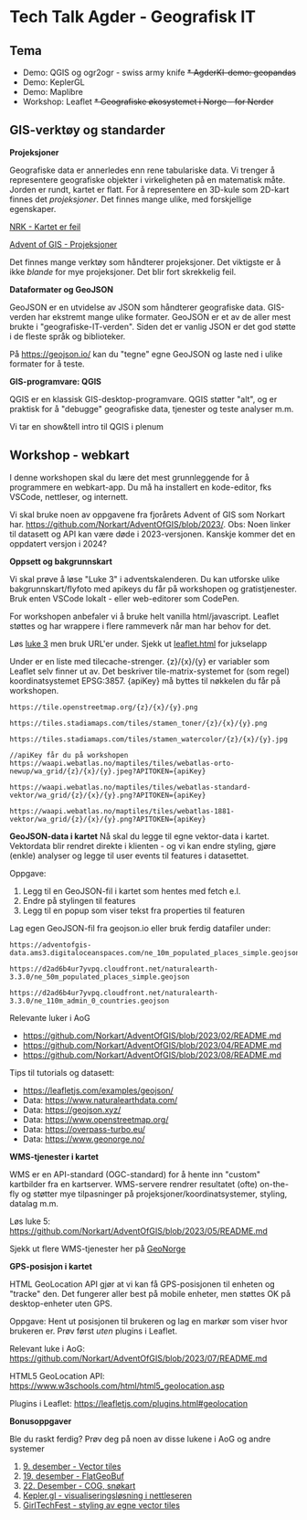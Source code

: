 # Tech Talk Agder - Geografisk IT

## Tema
* Demo: QGIS og ogr2ogr - swiss army knife
~~* AgderKI-demo: geopandas~~
* Demo: KeplerGL
* Demo: Maplibre
* Workshop: Leaflet
~~* Geografiske økosystemet i Norge - for Nerder~~

## GIS-verktøy og standarder

**Projeksjoner**

Geografiske data er annerledes enn rene tabulariske data. Vi trenger å representere geografiske objekter i virkeligheten på en matematisk måte. Jorden er rundt, kartet er flatt. For å representere en 3D-kule som 2D-kart finnes det _projeksjoner_. Det finnes mange ulike, med forskjellige egenskaper. 

[NRK - Kartet er feil](https://www.nrk.no/trondelag/xl/verdenskartet-med-mercator-projeksjon-viser-feil-storrelse-pa-landene-1.17080439)

[Advent of GIS - Projeksjoner](https://github.com/Norkart/AdventOfGIS/blob/2023/01/README.md)

Det finnes mange verktøy som håndterer projeksjoner. Det viktigste er å ikke _blande_ for mye projeksjoner. Det blir fort skrekkelig feil. 

**Dataformater og GeoJSON**

GeoJSON er en utvidelse av JSON som håndterer geografiske data. GIS-verden har ekstremt mange ulike formater. GeoJSON er et av de aller mest brukte i "geografiske-IT-verden". Siden det er vanlig JSON er det god støtte i de fleste språk og biblioteker. 

På https://geojson.io/ kan du "tegne" egne GeoJSON og laste ned i ulike formater for å teste. 

**GIS-programvare: QGIS**

QGIS er en klassisk GIS-desktop-programvare. QGIS støtter "alt", og er praktisk for å "debugge" geografiske data, tjenester og teste analyser m.m.

Vi tar en show&tell intro til QGIS i plenum


## Workshop - webkart

I denne workshopen skal du lære det mest grunnleggende for å programmere en webkart-app. Du må ha installert en kode-editor, fks VSCode, nettleser, og internett. 

Vi skal bruke noen av oppgavene fra fjorårets Advent of GIS som Norkart har. https://github.com/Norkart/AdventOfGIS/blob/2023/. Obs: Noen linker til datasett og API kan være døde i 2023-versjonen. Kanskje kommer det en oppdatert versjon i 2024?

**Oppsett og bakgrunnskart**

Vi skal prøve å løse "Luke 3" i adventskalenderen. Du kan utforske ulike bakgrunnskart/flyfoto med apikeys du får på workshopen og gratistjenester. Bruk enten VSCode lokalt - eller web-editorer som CodePen.

For workshopen anbefaler vi å bruke helt vanilla html/javascript. Leaflet støttes og har wrappere i flere rammeverk når man har behov for det.

Løs [luke 3](https://github.com/Norkart/AdventOfGIS/blob/2023/03/README.md) men bruk URL'er under. Sjekk ut [leaflet.html](./leaflet.html) for jukselapp

Under er en liste med tilecache-strenger. {z}/{x}/{y} er variabler som Leaflet selv finner ut av. Det beskriver tile-matrix-systemet for (som regel) koordinatsystemet EPSG:3857. {apiKey} må byttes til nøkkelen du får på workshopen.
```
https://tile.openstreetmap.org/{z}/{x}/{y}.png

https://tiles.stadiamaps.com/tiles/stamen_toner/{z}/{x}/{y}.png

https://tiles.stadiamaps.com/tiles/stamen_watercolor/{z}/{x}/{y}.jpg

//apiKey får du på workshopen
https://waapi.webatlas.no/maptiles/tiles/webatlas-orto-newup/wa_grid/{z}/{x}/{y}.jpeg?APITOKEN={apiKey}

https://waapi.webatlas.no/maptiles/tiles/webatlas-standard-vektor/wa_grid/{z}/{x}/{y}.png?APITOKEN={apiKey}

https://waapi.webatlas.no/maptiles/tiles/webatlas-1881-vektor/wa_grid/{z}/{x}/{y}.png?APITOKEN={apiKey}
```


**GeoJSON-data i kartet**
Nå skal du legge til egne vektor-data i kartet. Vektordata blir rendret direkte i klienten - og vi kan endre styling, gjøre (enkle) analyser og legge til user events til features i datasettet. 

Oppgave:
1. Legg til en GeoJSON-fil i kartet som hentes med fetch e.l.
1. Endre på stylingen til features
1. Legg til en popup som viser tekst fra properties til featuren

Lag egen GeoJSON-fil fra geojson.io eller bruk ferdig datafiler under:
```
https://adventofgis-data.ams3.digitaloceanspaces.com/ne_10m_populated_places_simple.geojson

https://d2ad6b4ur7yvpq.cloudfront.net/naturalearth-3.3.0/ne_50m_populated_places_simple.geojson

https://d2ad6b4ur7yvpq.cloudfront.net/naturalearth-3.3.0/ne_110m_admin_0_countries.geojson

```

Relevante luker i AoG

* https://github.com/Norkart/AdventOfGIS/blob/2023/02/README.md
* https://github.com/Norkart/AdventOfGIS/blob/2023/04/README.md
* https://github.com/Norkart/AdventOfGIS/blob/2023/08/README.md

Tips til tutorials og datasett:
* https://leafletjs.com/examples/geojson/
* Data: https://www.naturalearthdata.com/
* Data: https://geojson.xyz/
* Data: https://www.openstreetmap.org/
* Data: https://overpass-turbo.eu/
* Data: https://www.geonorge.no/


**WMS-tjenester i kartet**

WMS er en API-standard (OGC-standard) for å hente inn "custom" kartbilder fra en kartserver. WMS-servere rendrer resultatet (ofte) on-the-fly og støtter mye tilpasninger på projeksjoner/koordinatsystemer, styling, datalag m.m.

Løs luke 5: https://github.com/Norkart/AdventOfGIS/blob/2023/05/README.md 

Sjekk ut flere WMS-tjenester her på [GeoNorge](https://kartkatalog.geonorge.no/?DistributionProtocols=WMS-tjeneste&dataaccess=%C3%85pne%20data&spatialscope=Nasjonal)


**GPS-posisjon i kartet**

HTML GeoLocation API gjør at vi kan få GPS-posisjonen til enheten og "tracke" den. Det fungerer aller best på mobile enheter, men støttes OK på desktop-enheter uten GPS.

Oppgave: Hent ut posisjonen til brukeren og lag en markør som viser hvor brukeren er. Prøv først _uten_ plugins i Leaflet.

Relevant luke i AoG: https://github.com/Norkart/AdventOfGIS/blob/2023/07/README.md

HTML5 GeoLocation API: https://www.w3schools.com/html/html5_geolocation.asp 

Plugins i Leaflet: https://leafletjs.com/plugins.html#geolocation


**Bonusoppgaver**

Ble du raskt ferdig? Prøv deg på noen av disse lukene i AoG og andre systemer

1. [9. desember - Vector tiles](https://github.com/Norkart/AdventOfGIS/blob/2023/09/README.md)
1. [19. desember - FlatGeoBuf](https://github.com/Norkart/AdventOfGIS/blob/2023/19/README.md)
1. [22. Desember - COG, snøkart
](https://github.com/Norkart/AdventOfGIS/blob/2023/22/README.md)
1. [Kepler.gl - visualiseringsløsning i nettleseren](https://kepler.gl/)
1. [GirlTechFest - styling av egne vector tiles](https://github.com/Norkart/GirlTechFest)

